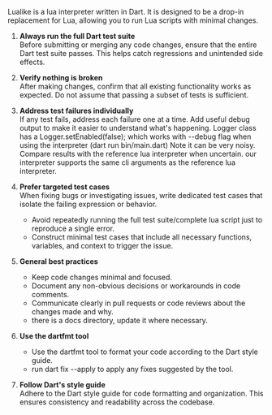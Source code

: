 Lualike is a lua interpreter written in Dart. It is designed to be a drop-in replacement for Lua, allowing you to run Lua scripts with minimal changes.

1. **Always run the full Dart test suite**  
   Before submitting or merging any code changes, ensure that the entire Dart test suite passes. This helps catch regressions and unintended side effects.

2. **Verify nothing is broken**  
   After making changes, confirm that all existing functionality works as expected. Do not assume that passing a subset of tests is sufficient.

3. **Address test failures individually**  
   If any test fails, address each failure one at a time.
   Add useful debug output to make it easier to understand what's happening.
   Logger class has a Logger.setEnabled(false); which works with --debug flag when using the interpreter (dart run bin/main.dart) Note it can be very noisy.
   Compare results with the reference lua interpreter when uncertain. our interpreter supports the same cli arguments as the reference lua interpreter.

4. **Prefer targeted test cases**  
   When fixing bugs or investigating issues, write dedicated test cases that isolate the failing expression or behavior.  
   - Avoid repeatedly running the full test suite/complete lua script just to reproduce a single error.
   - Construct minimal test cases that include all necessary functions, variables, and context to trigger the issue.

5. **General best practices**
   - Keep code changes minimal and focused.
   - Document any non-obvious decisions or workarounds in code comments.
   - Communicate clearly in pull requests or code reviews about the changes made and why.
   - there is a docs directory, update it where necessary.

6. **Use the dartfmt tool**
   - Use the dartfmt tool to format your code according to the Dart style guide. 
   - run dart fix --apply to apply any fixes suggested by the tool.
7. **Follow Dart's style guide**  
   Adhere to the Dart style guide for code formatting and organization. This ensures consistency and readability across the codebase.